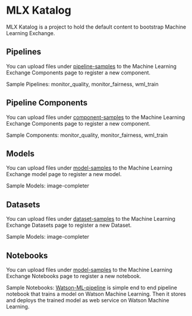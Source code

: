 # MLX Katalog

MLX Katalog is a project to hold the default content to bootstrap Machine Learning Exchange. 

## Pipelines

You can upload files under [pipeline-samples](pipeline-samples) to the Machine Learning Exchange 
Components page to register a new component.

Sample Pipelines: monitor_quality, monitor_fairness, wml_train
   
## Pipeline Components
You can upload files under [component-samples](component-samples) to the Machine Learning Exchange 
Components page to register a new component.

Sample Components: monitor_quality, monitor_fairness, wml_train

## Models

You can upload files under [model-samples](model-samples) to the Machine Learning 
Exchange model page to register a new model.

Sample Models: image-completer

## Datasets

You can upload files under [dataset-samples](model-samples) to the Machine Learning 
Exchange Datasets page to register a new Dataset.

Sample Models: image-completer

## Notebooks

You can upload files under [model-samples](model-samples) to the Machine Learning 
Exchange Notebooks page to register a new notebook.

Sample Notebooks: [Watson-ML-pipeline](notebook-samples/Watson-ML-pipeline/watson-ml-pipeline.ipynb) is simple end to end pipeline notebook that trains a model on Watson Machine Learning. Then it stores and deploys the trained model as web service on Watson Machine Learning.
